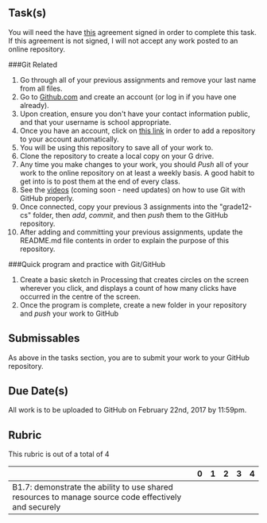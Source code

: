 Task(s)
-------
You will need the have [this](https://form.jotform.com/70385596331259) agreement signed in order to complete this task.  If this agreement is not signed, I will not accept any work posted to an online repository.

###Git Related
1. Go through all of your previous assignments and remove your last name from all files.
2. Go to [Github.com](http://www.github.com/) and create an account (or log in if you have one already).
3. Upon creation, ensure you don't have your contact information public, and that your username is school appropriate.
4. Once you have an account, click on [this link](https://classroom.github.com/assignment-invitations/e8c3946ba6decb6d704632aa2b0d4aa8) in order to add a repository to your account automatically.
5. You will be using this repository to save all of your work to.
6. Clone the repository to create a local copy on your G drive.
7. Any time you make changes to your work, you should _Push_ all of your work to the online repository on at least a weekly basis.  A good habit to get into is to post them at the end of every class.
8. See the [videos](https://github.com/mrseidel-classes/ICS4U/tree/master/Notes/01%20-%20Git%20and%20Github) (coming soon - need updates) on how to use Git with GitHub properly.
9. Once connected, copy your previous 3 assignments into the "grade12-cs" folder, then _add_, _commit_, and then _push_ them to the GitHub repository.
10. After adding and committing your previous assignments, update the README.md file contents in order to explain the purpose of this repository.

###Quick program and practice with Git/GitHub
1. Create a basic sketch in Processing that creates circles on the screen wherever you click, and displays a count of how many clicks have occurred in the centre of the screen.
2. Once the program is complete, create a new folder in your repository and _push_ your work to GitHub

Submissables
-------------
As above in the tasks section, you are to submit your work to your GitHub repository.

Due Date(s)
-----------
All work is to be uploaded to GitHub on February 22nd, 2017 by 11:59pm.

Rubric
------
This rubric is out of a total of 4

| | 0 | 1 | 2 | 3 | 4 |
|---| --- | --- | --- | --- | --- |
|B1.7: demonstrate the ability to use shared resources to manage source code effectively and securely  | | | | | |
